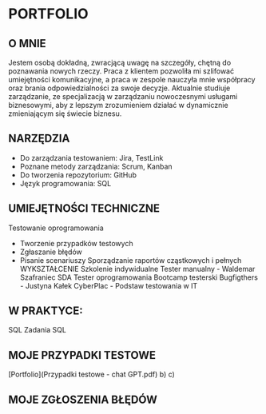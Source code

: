 # **PORTFOLIO**
## **O MNIE**
Jestem osobą dokładną, zwracjącą uwagę na szczegóły, chętną do poznawania nowych rzeczy. Praca z klientem pozwoliła mi szlifować umiejętności komunikacyjne, a praca w zespole nauczyła mnie współpracy oraz brania odpowiedzialności za swoje decyzje. Aktualnie studiuje zarządzanie, ze specjalizacją w zarządzaniu nowoczesnymi usługami biznesowymi, aby z lepszym zrozumieniem działać w dynamicznie zmieniającym się świecie biznesu.
## **NARZĘDZIA**
* Do zarządzania testowaniem: Jira, TestLink
* Poznane metody zarządzania: Scrum, Kanban
* Do tworzenia repozytorium: GitHub
* Język programowania: SQL
## **UMIEJĘTNOŚCI TECHNICZNE**
Testowanie oprogramowania
* Tworzenie przypadków testowych
* Zgłaszanie błędów
* Pisanie scenariuszy
Sporządzanie raportów cząstkowych i pełnych
WYKSZTAŁCENIE
Szkolenie indywidualne Tester manualny - Waldemar Szafraniec
SDA Tester oprogramowania
Bootcamp testerski Bugfigthers - Justyna Kałek
CyberPlac - Podstaw testowania w IT
## **W PRAKTYCE:**
SQL
Zadania SQL
## **MOJE PRZYPADKI TESTOWE**
[Portfolio](Przypadki testowe - chat GPT.pdf) 
b)
c)
## **MOJE ZGŁOSZENIA BŁĘDÓW**
